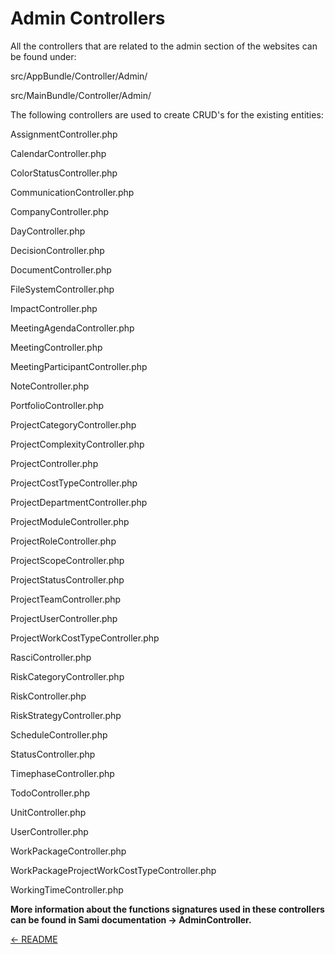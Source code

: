 Admin Controllers
=================
All the controllers that are related to the admin section of the websites can be found under:
>
src/AppBundle/Controller/Admin/
>
>
src/MainBundle/Controller/Admin/
>

The following controllers are used to create CRUD's for the existing entities:
>
AssignmentController.php
>
CalendarController.php
>
ColorStatusController.php
>
CommunicationController.php
>
CompanyController.php
>
DayController.php
>
DecisionController.php
>
DocumentController.php
>
FileSystemController.php
>
ImpactController.php
>
MeetingAgendaController.php
>
MeetingController.php
>
MeetingParticipantController.php
>
NoteController.php
>
PortfolioController.php
>
ProjectCategoryController.php
>
ProjectComplexityController.php
>
ProjectController.php
>
ProjectCostTypeController.php
>
ProjectDepartmentController.php
>
ProjectModuleController.php
>
ProjectRoleController.php
>
ProjectScopeController.php
>
ProjectStatusController.php
>
ProjectTeamController.php
>
ProjectUserController.php
>
ProjectWorkCostTypeController.php
>
RasciController.php
>
RiskCategoryController.php
>
RiskController.php
>
RiskStrategyController.php
>
ScheduleController.php
>
StatusController.php
>
TimephaseController.php
>
TodoController.php
>
UnitController.php
>
UserController.php
>
WorkPackageController.php
>
WorkPackageProjectWorkCostTypeController.php
>
WorkingTimeController.php
>

**More information about the functions signatures used in these controllers can be found in Sami documentation -> AdminController.**

[<- README](README.md)
